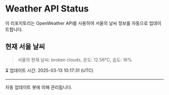 
# Weather API Status

이 리포지토리는 OpenWeather API를 사용하여 서울의 날씨 정보를 자동으로 업데이트합니다.

## 현재 서울 날씨
> 서울의 현재 날씨: broken clouds, 온도: 12.56°C, 습도: 16%

⏳ 업데이트 시간: 2025-03-13 10:17:31 (UTC)

---
자동 업데이트 봇에 의해 관리됩니다.
